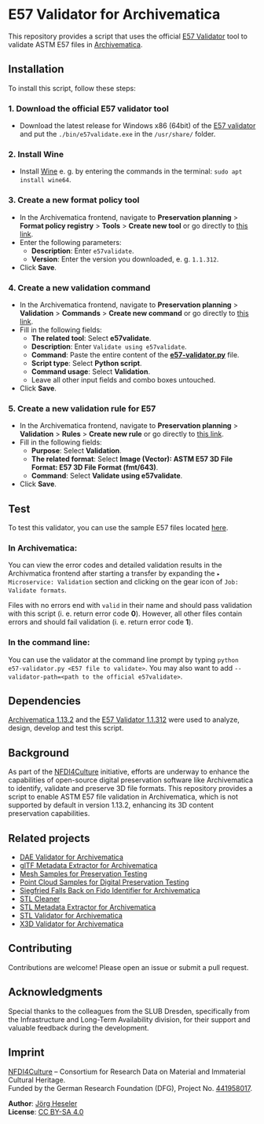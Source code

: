 # E57 Validator for Archivematica

This repository provides a script that uses the official [E57 Validator](http://www.libe57.org/download.html) tool to validate ASTM E57 files in [Archivematica](https://www.archivematica.org/).

## Installation

To install this script, follow these steps:

### 1. Download the official E57 validator tool

- Download the latest release for Windows x86 (64bit) of the [E57 validator](http://www.libe57.org/download.html) and put the `./bin/e57validate.exe` in the `/usr/share/` folder.

### 2. Install Wine

- Install [Wine](https://www.winehq.org/) e. g. by entering the commands in the terminal: `sudo apt install wine64`.

### 3. Create a new format policy tool

- In the Archivematica frontend, navigate to **Preservation planning** > **Format policy registry** > **Tools** > **Create new tool** or go directly to [this link](http://10.10.10.20/fpr/fptool/create/).
- Enter the following parameters:
  - **Description**: Enter `e57validate`.
  - **Version**: Enter the version you downloaded, e. g. `1.1.312`.
- Click **Save**.

### 4. Create a new validation command

- In the Archivematica frontend, navigate to **Preservation planning** > **Validation** > **Commands** > **Create new command** or go directly to [this link](http://10.10.10.20/fpr/fpcommand/create/).
- Fill in the following fields:
  - **The related tool**: Select **e57validate**.
  - **Description**: Enter `Validate using e57validate`.
  - **Command**: Paste the entire content of the [**e57-validator.py**](./src/e57-validator.py) file.
  - **Script type**: Select **Python script**.
  - **Command usage**: Select **Validation**.
  - Leave all other input fields and combo boxes untouched.
- Click **Save**.

### 5. Create a new validation rule for E57

- In the Archivematica frontend, navigate to **Preservation planning** > **Validation** > **Rules** > **Create new rule** or go directly to [this link](http://10.10.10.20/fpr/fprule/create/).
- Fill in the following fields:
  - **Purpose**: Select **Validation**.
  - **The related format**: Select **Image (Vector): ASTM E57 3D File Format: E57 3D File Format (fmt/643)**.
  - **Command**: Select **Validate using e57validate**.
- Click **Save**.

## Test

To test this validator, you can use the sample E57 files located [here](https://github.com/JoergHeseler/point-cloud-samples-for-preservation-testing/tree/main/E57).

### In Archivematica:

You can view the error codes and detailed validation results in the Archivmatica frontend after starting a transfer by expanding the `▸ Microservice: Validation` section and clicking on the gear icon of `Job: Validate formats`.

Files with no errors end with `valid` in their name and should pass validation with this script (i. e. return error code **0**). However, all other files contain errors and should fail validation (i. e. return error code **1**).

### In the command line:

You can use the validator at the command line prompt by typing `python e57-validator.py <E57 file to validate>`. You may also want to add `--validator-path=<path to the official e57validate>`.

## Dependencies

[Archivematica 1.13.2](https://github.com/artefactual/archivematica/releases/tag/v1.13.2) and the [E57 Validator 1.1.312](http://www.libe57.org/download.html) were used to analyze, design, develop and test this script.

## Background

As part of the [NFDI4Culture](https://nfdi4culture.de/) initiative, efforts are underway to enhance the capabilities of open-source digital preservation software like Archivematica to identify, validate and preserve 3D file formats. This repository provides a script to enable ASTM E57 file validation in Archivematica, which is not supported by default in version 1.13.2, enhancing its 3D content preservation capabilities.

## Related projects

- [DAE Validator for Archivematica](https://github.com/JoergHeseler/dae-validator-for-archivematica)
- [glTF Metadata Extractor for Archivematica](https://github.com/JoergHeseler/gltf-metadata-extractor-for-archivematica)
- [Mesh Samples for Preservation Testing](https://github.com/JoergHeseler/mesh-samples-for-preservation-testing)
- [Point Cloud Samples for Digital Preservation Testing](https://github.com/JoergHeseler/point-cloud-samples-for-preservation-testing)
- [Siegfried Falls Back on Fido Identifier for Archivematica](https://github.com/JoergHeseler/siegfried-falls-back-on-fido-identifier-for-archivematica)
- [STL Cleaner](https://github.com/JoergHeseler/stl-cleaner)
- [STL Metadata Extractor for Archivematica](https://github.com/JoergHeseler/stl-metadata-extractor-for-archivematica)
- [STL Validator for Archivematica](https://github.com/JoergHeseler/stl-validator-for-archivematica)
- [X3D Validator for Archivematica](https://github.com/JoergHeseler/x3d-validator-for-archivematica)

## Contributing

Contributions are welcome! Please open an issue or submit a pull request.

## Acknowledgments

Special thanks to the colleagues from the SLUB Dresden, specifically from the Infrastructure and Long-Term Availability division, for their support and valuable feedback during the development.

## Imprint

[NFDI4Culture](https://nfdi4culture.de/) – Consortium for Research Data on Material and Immaterial Cultural Heritage.  
Funded by the German Research Foundation (DFG), Project No. [441958017](https://gepris.dfg.de/gepris/projekt/441958017).

**Author**: [Jörg Heseler](https://orcid.org/0000-0002-1497-627X)  
**License**: [CC BY-SA 4.0](https://creativecommons.org/licenses/by-sa/4.0/)

